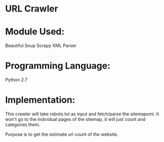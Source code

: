 # URL Crawler

# Module Used:

Beautiful Soup
Scrapy
XML Parser

# Programming Language:

Python 2.7


# Implementation:

This crawler will take robots.txt as input and fetch/parse the sitemapxml. It won't go to the individual pages of the sitemap, it will just count and categories them.

Purpose is to get the estimate url count of the website.
